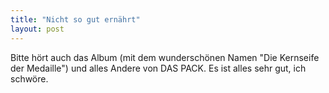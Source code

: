 ```yaml
---
title: "Nicht so gut ernährt"
layout: post
---
```


Bitte hört auch das Album (mit dem wunderschönen Namen "Die Kernseife der Medaille") und alles Andere von DAS PACK. Es ist alles sehr gut, ich schwöre.